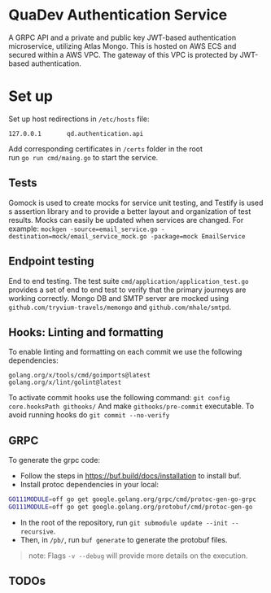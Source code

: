 # QuaDev Authentication Service
A GRPC API and a private and public key JWT-based authentication microservice, utilizing Atlas Mongo. This is hosted on AWS ECS and secured within a AWS VPC. The gateway of this VPC is protected by JWT-based authentication.

# Set up
Set up host redirections in `/etc/hosts` file:
```
127.0.0.1    	qd.authentication.api
```
Add corresponding certificates in `/certs` folder in the root  
run `go run cmd/maing.go` to start the service.

## Tests
Gomock is used to create mocks for service unit testing, and Testify is used s assertion library and to provide a better layout and organization of test results. Mocks can easily be updated when services are changed.
For example:
```mockgen -source=email_service.go -destination=mock/email_service_mock.go -package=mock EmailService```

## Endpoint testing
End to end testing. The test suite `cmd/application/application_test.go` provides a set of end to end test to verify that the primary journeys are working correctly.
Mongo DB and SMTP server are mocked using `github.com/tryvium-travels/memongo` and `github.com/mhale/smtpd`.

## Hooks: Linting and formatting
To enable linting and formatting on each commit we use the following dependencies:
```
golang.org/x/tools/cmd/goimports@latest
golang.org/x/lint/golint@latest
```
To activate commit hooks use the following command:
```git config core.hooksPath githooks/```
And make `githooks/pre-commit` executable.
To avoid running hooks do `git commit --no-verify`

## GRPC
To generate the grpc code:
- Follow the steps in https://buf.build/docs/installation to install buf.
- Install protoc dependencies in your local:
```bash
GO111MODULE=off go get google.golang.org/grpc/cmd/protoc-gen-go-grpc
GO111MODULE=off go get google.golang.org/protobuf/cmd/protoc-gen-go
```
- In the root of the repository, run `git submodule update --init --recursive`.
- Then, in `/pb/`, run `buf generate` to generate the protobuf files.  
> note: Flags `-v --debug` will provide more details on the execution.



##  TODOs
<!-- TODOs -->
<!--
    Refactor register (devide into parts)
    Change function to get log from context to return an error
    ERROR LOGGING

    Add unit tests
        JWTAuthenticator
        authentication_service_test.go
        GetPublicKey journey
        GenerateKeyFiles
    Add token refresh endpoint
    Add forgot password
    Add change password
    Add reset password
    Add logout
    Add routines
    Add 2 Factor Authentication

    Refresh Token: This endpoint allows users to refresh their authentication token using a valid refresh token. It helps maintain the user's session without requiring them to log in again.

Logout: This endpoint logs the user out by invalidating their refresh token. It's useful when a user wants to sign out or when you need to manage active sessions.

Change Password: Users should be able to change their account password. This endpoint typically requires the user to provide their current password and a new password.

Forgot Password: In case a user forgets their password, this endpoint allows them to request a password reset email with a link to reset their password.

Reset Password: When a user receives a password reset email, this endpoint lets them set a new password after verifying their identity with a reset token.

Two-Factor Authentication (2FA): If your application supports 2FA, you'll need endpoints for enabling, disabling, and verifying 2FA setups.
 -->

